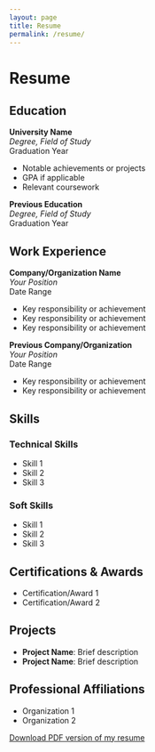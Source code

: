 ```yaml
---
layout: page
title: Resume
permalink: /resume/
---
```


# Resume

## Education

**University Name**  
*Degree, Field of Study*  
Graduation Year  
- Notable achievements or projects
- GPA if applicable
- Relevant coursework

**Previous Education**  
*Degree, Field of Study*  
Graduation Year  

## Work Experience

**Company/Organization Name**  
*Your Position*  
Date Range  
- Key responsibility or achievement
- Key responsibility or achievement
- Key responsibility or achievement

**Previous Company/Organization**  
*Your Position*  
Date Range  
- Key responsibility or achievement
- Key responsibility or achievement

## Skills

### Technical Skills
- Skill 1
- Skill 2
- Skill 3

### Soft Skills
- Skill 1
- Skill 2
- Skill 3

## Certifications & Awards
- Certification/Award 1
- Certification/Award 2

## Projects
- **Project Name**: Brief description
- **Project Name**: Brief description

## Professional Affiliations
- Organization 1
- Organization 2

[Download PDF version of my resume](/assets/resume.pdf) 
